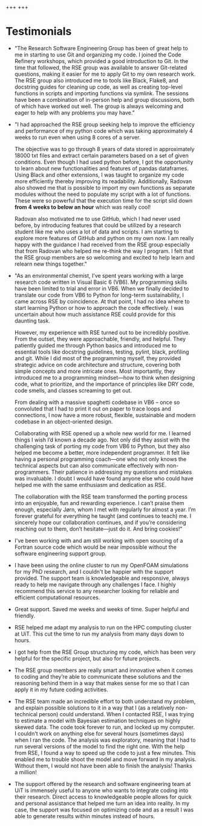 +++
+++

# Testimonials

- "The Research Software Engineering Group has been of great help to me in
  starting to use Git and organizing my code. I joined the Code Refinery
  workshops, which provided a good introduction to Git. In the time that
  followed, the RSE group was available to answer Git-related questions,
  making it easier for me to apply Git to my own research work. The RSE group
  also introduced me to tools like Black, Flake8, and docstring guides for
  cleaning up code, as well as creating top-level functions in scripts and
  importing functions via symlink. The sessions have been a combination of
  in-person help and group discussions, both of which have worked out well.
  The group is always welcoming and eager to help with any problems you may
  have."

- "I had approached the RSE group seeking help to improve the efficiency and
  performance of my python code which was taking approximately 4 weeks to run
  even when using 8 cores of a server.

  The objective was to go through 8 years of data stored in approximately
  18000 txt files and extract certain parameters based on a set of given
  conditions. Even though I had used python before, I got the opportunity to
  learn about new functionalities and features of pandas dataframes.  Using
  Black and other extensions, I was taught to organize my code more
  efficiently thereby improving its readability. Additionally, Radovan also
  showed me that is possible to import my own functions as separate modules
  without the need to populate my script with a lot of functions. These were
  so powerful that the execution time for the script slid down **from 4 weeks
  to below an hour** which was really cool!

  Radovan also motivated me to use GitHub, which I had never used before, by
  introducing features that could be utilized by a research student like me
  who uses a lot of data and scripts. I am starting to explore more features
  of GitHub and python on my own now. I am really happy with the guidance I
  had received from the RSE group especially that from Radovan who helped me
  re-think the way I program. I felt that the RSE group members are so
  welcoming and excited to help learn and relearn new things together."

- "As an environmental chemist, I’ve spent years working with a large research
  code written in Visual Basic 6 (VB6). My programming skills have been limited
  to trial and error in VB6. When we finally decided to translate our code from
  VB6 to Python for long-term sustainability, I came across RSE by coincidence.
  At that point, I had no idea where to start learning Python or how to approach
  the code effectively. I was uncertain about how much assistance RSE could
  provide for this daunting task.

  However, my experience with RSE turned out to be incredibly positive. From the
  outset, they were approachable, friendly, and helpful. They patiently guided me
  through Python basics and introduced me to essential tools like docstring
  guidelines, testing, pylint, black, profiling and git. While I did most of the
  programming myself, they provided strategic advice on code architecture and
  structure, covering both simple concepts and more intricate ones. Most
  importantly, they introduced me to a programming mindset—how to think when
  designing code, what to prioritize, and the importance of principles like DRY
  code, code smells, and classes screaming to get out.

  From dealing with a massive spaghetti codebase in VB6 – once so convoluted that
  I had to print it out on paper to trace loops and connections, I now have a
  more robust, flexible, sustainable and modern codebase in an object-oriented
  design.

  Collaborating with RSE opened up a whole new world for me. I learned things I
  wish I’d known a decade ago. Not only did they assist with the challenging task
  of porting my code from VB6 to Python, but they also helped me become a better,
  more independent programmer. It felt like having a personal programming
  coach—one who not only knows the technical aspects but can also communicate
  effectively with non-programmers. Their patience in addressing my questions and
  mistakes was invaluable. I doubt I would have found anyone else who could have
  helped me with the same enthusiasm and dedication as RSE.

  The collaboration with the RSE team transformed the porting process into an
  enjoyable, fun and rewarding experience. I can’t praise them enough, especially
  Jørn, whom I met with regularly for almost a year. I’m forever grateful for
  everything he taught (and continues to teach) me. I sincerely hope our
  collaboration continues, and if you’re considering reaching out to them, don’t
  hesitate—just do it. And bring cookies!"

- I've been working with and am still working with open sourcing of a Fortran
  source code which would be near impossible without the software engineering
  support group.

- I have been using the online cluster to run my OpenFOAM simulations for my
  PhD research, and I couldn't be happier with the support provided.
  The support team is knowledgeable and responsive, always ready to help me
  navigate through any challenges I face.  I highly recommend this service to
  any researcher looking for reliable and efficient computational resources.

- Great support. Saved me weeks and weeks of time. Super
  helpful and friendly.

- RSE helped me adapt my analysis to run on the HPC computing cluster at UiT.
  This cut the time to run my analysis from many days down to hours.

- I got help from the RSE Group structuring my code, which has been very
  helpful for the specific project, but also for future projects.

- The RSE group members are really smart and innovative when it comes to coding
  and they’re able to communicate these solutions and the reasoning behind them
  in a way that makes sense for me so that I can apply it in my future coding
  activities.

- The RSE team made an incredible effort to both understand my problem, and
  explain possible solutions to it in a way that I (as a relatively
  non-technical person) could understand. When I contacted RSE, I was trying to
  estimate a model with Bayesian estimation techniques on highly skewed data.
  The code took forever to run, and locked up my computer. I couldn't work on
  anything else for several hours (sometimes days) when I ran the code. The
  analysis was exploratory, meaning that I had to run several versions of the
  model to find the right one. With the help from RSE, I found a way to speed
  up the code to just a few minutes. This enabled me to trouble shoot the model
  and move forward in my analysis. Without them, I would not have been able to
  finish the analysis! Thanks a million!

- The support offered by the research and software engineering team at UiT is
  immensely useful to anyone who wants to integrate coding into their research.
  Direct access to knowledgeable people allows for quick and personal
  assistance that helped me turn an idea into reality.  In my case, the support
  was focused on optimizing code and as a result I was able to generate results
  within minutes instead of hours.
